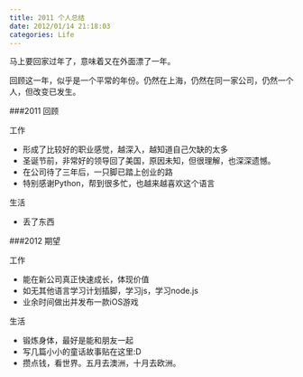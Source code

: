 ```yaml
---
title: 2011 个人总结
date: 2012/01/14 21:18:03
categories: Life
---
```

马上要回家过年了，意味着又在外面漂了一年。

回顾这一年，似乎是一个平常的年份。仍然在上海，仍然在同一家公司，仍然一个人，但改变已发生。

###2011 回顾

工作

* 形成了比较好的职业感觉，越深入，越知道自己欠缺的太多
* 圣诞节前，非常好的领导回了美国，原因未知，但很理解，也深深遗憾。
* 在公司待了三年后，一只脚已踏上创业的路
* 特别感谢Python，帮到很多忙，也越来越喜欢这个语言

生活

* 丢了东西

###2012 期望

工作

* 能在新公司真正快速成长，体现价值
* 如无其他语言学习计划插脚，学习js，学习node.js
* 业余时间做出并发布一款iOS游戏

生活

* 锻炼身体，最好是能和朋友一起
* 写几篇小小的童话故事贴在这里:D
* 攒点钱，看世界。五月去澳洲，十月去欧洲。
